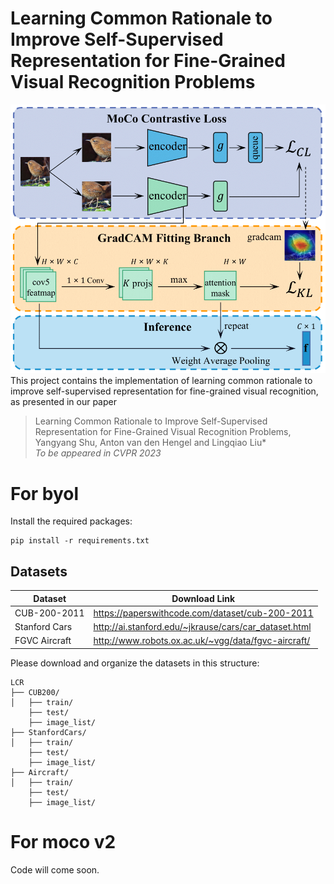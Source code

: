 # Learning Common Rationale to Improve Self-Supervised Representation for Fine-Grained Visual Recognition Problems 
<img src="examples/framework.png"> 
This project contains the implementation of learning common rationale to improve self-supervised representation for fine-grained visual recognition, as presented in our paper

> Learning Common Rationale to Improve Self-Supervised Representation for Fine-Grained Visual Recognition Problems,   
> Yangyang Shu, Anton van den Hengel and Lingqiao Liu*  
> *To be appeared in CVPR 2023*

# For byol
Install the required packages:
```
pip install -r requirements.txt
```

## Datasets
| Dataset | Download Link |
| -- | -- |
| CUB-200-2011 | https://paperswithcode.com/dataset/cub-200-2011 |
| Stanford Cars | http://ai.stanford.edu/~jkrause/cars/car_dataset.html |
| FGVC Aircraft | http://www.robots.ox.ac.uk/~vgg/data/fgvc-aircraft/ |


Please download and organize the datasets in this structure:
```
LCR
├── CUB200/
│   ├── train/ 
    ├── test/
    ├── image_list/
├── StanfordCars/
│   ├── train/ 
    ├── test/
    ├── image_list/
├── Aircraft/
│   ├── train/ 
    ├── test/
    ├── image_list/
```

# For moco v2

Code will come soon.


